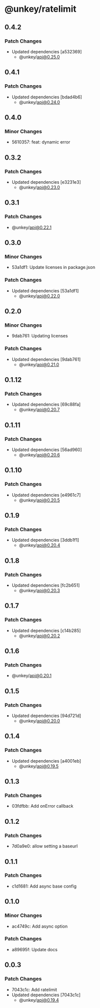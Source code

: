 # @unkey/ratelimit

## 0.4.2

### Patch Changes

- Updated dependencies [a532369]
  - @unkey/api@0.25.0

## 0.4.1

### Patch Changes

- Updated dependencies [bdad4b6]
  - @unkey/api@0.24.0

## 0.4.0

### Minor Changes

- 5610357: feat: dynamic error

## 0.3.2

### Patch Changes

- Updated dependencies [e3231e3]
  - @unkey/api@0.23.0

## 0.3.1

### Patch Changes

- @unkey/api@0.22.1

## 0.3.0

### Minor Changes

- 53a1df1: Update licenses in package.json

### Patch Changes

- Updated dependencies [53a1df1]
  - @unkey/api@0.22.0

## 0.2.0

### Minor Changes

- 9dab761: Updating licenses

### Patch Changes

- Updated dependencies [9dab761]
  - @unkey/api@0.21.0

## 0.1.12

### Patch Changes

- Updated dependencies [69c88fa]
  - @unkey/api@0.20.7

## 0.1.11

### Patch Changes

- Updated dependencies [56ad960]
  - @unkey/api@0.20.6

## 0.1.10

### Patch Changes

- Updated dependencies [e4961c7]
  - @unkey/api@0.20.5

## 0.1.9

### Patch Changes

- Updated dependencies [3ddb1f1]
  - @unkey/api@0.20.4

## 0.1.8

### Patch Changes

- Updated dependencies [fc2b651]
  - @unkey/api@0.20.3

## 0.1.7

### Patch Changes

- Updated dependencies [c14b285]
  - @unkey/api@0.20.2

## 0.1.6

### Patch Changes

- @unkey/api@0.20.1

## 0.1.5

### Patch Changes

- Updated dependencies [94d721d]
  - @unkey/api@0.20.0

## 0.1.4

### Patch Changes

- Updated dependencies [a4001eb]
  - @unkey/api@0.19.5

## 0.1.3

### Patch Changes

- 03fdfbb: Add onError callback

## 0.1.2

### Patch Changes

- 7d0a9e0: allow setting a baseurl

## 0.1.1

### Patch Changes

- c1d1681: Add async base config

## 0.1.0

### Minor Changes

- ac4749c: Add async option

### Patch Changes

- a89695f: Update docs

## 0.0.3

### Patch Changes

- 7043c1c: Add ratelimit
- Updated dependencies [7043c1c]
  - @unkey/api@0.19.4
